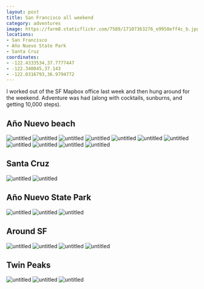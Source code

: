 ```yaml
---
layout: post
title: San Francisco all weekend
category: adventures
image: https://farm8.staticflickr.com/7589/17107363276_e9950eff4c_b.jpg
locations:
- San Francisco
- Año Nuevo State Park
- Santa Cruz
coordinates:
- -122.4333534,37.7777447
- -122.340045,37.143
- -122.0316793,36.9794772
---
```


I worked out of the SF Mapbox office last week and then hung around for the weekend. Adventure was had (along with cocktails, sunburns, and getting 10,000 steps).

## Año Nuevo beach

<div class="photos">
<img src="https://farm8.staticflickr.com/7594/17107361806_8614e1f973_b.jpg" class="img-half" alt="untitled">
<img src="https://farm9.staticflickr.com/8694/17131754102_6c1c2625e1_b.jpg" class="img-half" alt="untitled">

<img src="https://farm8.staticflickr.com/7707/16945546098_c224ec5ebe_b.jpg" alt="untitled">

<img src="https://farm8.staticflickr.com/7672/17132670941_761ba7b868_b.jpg" class="img-half" alt="untitled">
<img src="https://farm8.staticflickr.com/7650/17132688221_d25f0947b9_b.jpg" class="img-half" alt="untitled">

<img src="https://farm9.staticflickr.com/8821/17133315355_dd0812b6eb_b.jpg" class="img-wide" alt="untitled">
<img src="https://farm8.staticflickr.com/7693/17131759382_5493242b29_b.jpg" class="img-tall" alt="untitled">

<img src="https://farm9.staticflickr.com/8771/17132678341_5922c289fa_b.jpg" class="img-tall" alt="untitled">
<img src="https://farm8.staticflickr.com/7613/16513155643_5bdda03f9c_b.jpg" class="img-wide" alt="untitled">
<img src="https://farm8.staticflickr.com/7709/16945546038_f953665e02_b.jpg" class="img-half" alt="untitled">
<img src="https://farm9.staticflickr.com/8765/16947144439_52768087aa_b.jpg" class="img-half" alt="untitled">
</div>

## Santa Cruz

<div class="photos">
<img src="https://farm8.staticflickr.com/7615/16945773840_1014380746_b.jpg" class="img-half" alt="untitled">
<img src="https://farm9.staticflickr.com/8734/16945783540_47cf0f3e29_b.jpg" class="img-half" alt="untitled">
</div>


## Año Nuevo State Park

<div class="photos">
<img src="https://farm8.staticflickr.com/7643/16513154263_840b75bbac_b.jpg" class="img-half" alt="untitled">
<img src="https://farm9.staticflickr.com/8767/16947131539_deaa2666e9_b.jpg" class="img-half" alt="untitled">
<img src="https://farm8.staticflickr.com/7589/17107363276_e9950eff4c_b.jpg" alt="untitled">
</div>

## Around SF

<div class="photos">
<img src="https://farm8.staticflickr.com/7609/16947128509_c118c940c9_b.jpg" class="img-half" alt="untitled">
<img src="https://farm9.staticflickr.com/8792/17131745962_58b4ae829e_b.jpg" class="img-half" alt="untitled">
<img src="https://farm9.staticflickr.com/8769/16945537298_f1c203abd5_b.jpg" class="img-half" alt="untitled">
<img src="https://farm8.staticflickr.com/7636/16945537418_260876ca39_b.jpg" class="img-half" alt="untitled">
</div>

## Twin Peaks

<div class="photos">
<img src="https://farm9.staticflickr.com/8731/16510878574_0b2c4b27cb_b.jpg" alt="untitled">
<img src="https://farm8.staticflickr.com/7672/16510888894_65d151ee05_b.jpg" class="img-half" alt="untitled">
<img src="https://farm9.staticflickr.com/8716/16510896924_040f8e75d1_b.jpg" class="img-half" alt="untitled">
</div>
